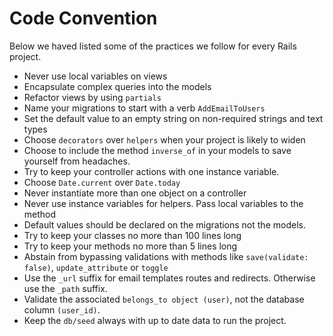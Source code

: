 # Code Convention

Below we haved listed some of the practices we follow for every Rails project.

* Never use local variables on views
* Encapsulate complex queries into the models
* Refactor views by using `partials`
* Name your migrations to start with a verb `AddEmailToUsers`
* Set the default value to an empty string on non-required strings and text types
* Choose `decorators` over `helpers` when your project is likely to widen
* Choose to include the method `inverse_of` in your models to save yourself from headaches.
* Try to keep your controller actions with one instance variable.
* Choose `Date.current` over `Date.today`
* Never instantiate more than one object on a controller
* Never use instance variables for helpers. Pass local variables to the method
* Default values should be declared on the migrations not the models.
* Try to keep your classes no more than 100 lines long
* Try to keep your methods no more than 5 lines long
* Abstain from bypassing validations with methods like `save(validate: false)`, `update_attribute` or `toggle`
* Use the `_url` suffix for email templates routes and redirects. Otherwise use the `_path` suffix.
* Validate the associated `belongs_to object (user)`, not the database column `(user_id)`.
* Keep the `db/seed` always with up to date data to run the project.